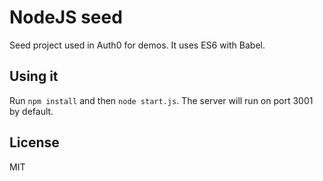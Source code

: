 # NodeJS seed

Seed project used in Auth0 for demos. It uses ES6 with Babel.

## Using it

Run `npm install` and then `node start.js`. The server will run on port 3001 by default.

## License

MIT

